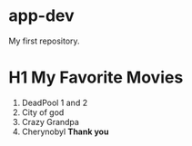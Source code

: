 # app-dev
My first repository.
# H1 My Favorite Movies  
1. DeadPool 1 and 2 
2. City of god 
3. Crazy Grandpa
4. Cherynobyl
**Thank you** 
